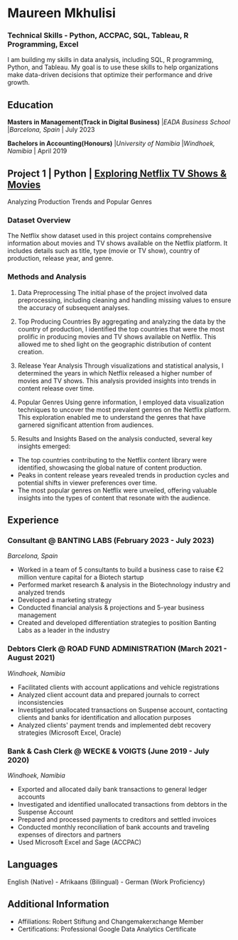 # Maureen Mkhulisi
### Technical Skills - Python, ACCPAC, SQL, Tableau, R Programming, Excel

I am building my skills in data analysis, including SQL, R programming, Python, and Tableau. My goal is to use these skills to help organizations make data-driven decisions that optimize their performance and drive growth. 
## Education

**Masters in Management(Track in Digital Business)** |*EADA Business School* |*Barcelona, Spain* | July 2023

**Bachelors in Accounting(Honours)** |*University of Namibia* |*Windhoek, Namibia* | April 2019 

## Project 1 | Python | [Exploring Netflix TV Shows & Movies](https://github.com/maureenmkhulisi/portfolio/blob/main/Python%20:%20Project%201.ipynb)
Analyzing Production Trends and Popular Genres
### Dataset Overview
The Netflix show dataset used in this project contains comprehensive information about movies and TV shows available on the Netflix platform. It includes details such as title, type (movie or TV show), country of production, release year, and genre.
### Methods and Analysis
1. Data Preprocessing
The initial phase of the project involved data preprocessing, including cleaning and handling missing values to ensure the accuracy of subsequent analyses.

2. Top Producing Countries
By aggregating and analyzing the data by the country of production, I identified the top countries that were the most prolific in producing movies and TV shows available on Netflix. This allowed me to shed light on the geographic distribution of content creation.

3. Release Year Analysis
Through visualizations and statistical analysis, I determined the years in which Netflix released a higher number of movies and TV shows. This analysis provided insights into trends in content release over time.

4. Popular Genres
Using genre information, I employed data visualization techniques to uncover the most prevalent genres on the Netflix platform. This exploration enabled me to understand the genres that have garnered significant attention from audiences.

5. Results and Insights
Based on the analysis conducted, several key insights emerged:
- The top countries contributing to the Netflix content library were identified, showcasing the global nature of content production.
- Peaks in content release years revealed trends in production cycles and potential shifts in viewer preferences over time.
- The most popular genres on Netflix were unveiled, offering valuable insights into the types of content that resonate with the audience.




## Experience

### Consultant @ BANTING LABS (February 2023 - July 2023)
*Barcelona, Spain*  
- Worked in a team of 5 consultants to build a business case to raise €2 million venture capital for a Biotech startup
- Performed market research & analysis in the Biotechnology industry and analyzed trends
- Developed a marketing strategy
- Conducted financial analysis & projections and 5-year business management
- Created and developed differentiation strategies to position Banting Labs as a leader in the industry

### Debtors Clerk @ ROAD FUND ADMINISTRATION (March 2021 - August 2021)
*Windhoek, Namibia*  
- Facilitated clients with account applications and vehicle registrations
- Analyzed client account data and prepared journals to correct inconsistencies
- Investigated unallocated transactions on Suspense account, contacting clients and banks for identification and allocation purposes
- Analyzed clients' payment trends and implemented debt recovery strategies (Microsoft Excel, Oracle)

### Bank & Cash Clerk @ WECKE & VOIGTS (June 2019 - July 2020)
*Windhoek, Namibia*  
- Exported and allocated daily bank transactions to general ledger accounts
- Investigated and identified unallocated transactions from debtors in the Suspense Account
- Prepared and processed payments to creditors and settled invoices
- Conducted monthly reconciliation of bank accounts and traveling expenses of directors and partners
- Used Microsoft Excel and Sage (ACCPAC)



## Languages

English (Native) - Afrikaans (Bilingual) - German (Work Proficiency)

## Additional Information

- Affiliations: Robert Stiftung and Changemakerxchange Member
- Certifications: Professional Google Data Analytics Certificate

